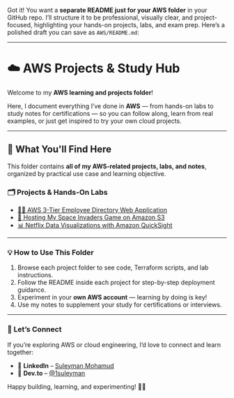 Got it! You want a **separate README just for your AWS folder** in your GitHub repo. I’ll structure it to be professional, visually clear, and project-focused, highlighting your hands-on projects, labs, and exam prep. Here’s a polished draft you can save as `AWS/README.md`:

---

# ☁️ AWS Projects & Study Hub

Welcome to my **AWS learning and projects folder**!

Here, I document everything I’ve done in **AWS** — from hands-on labs to study notes for certifications — so you can follow along, learn from real examples, or just get inspired to try your own cloud projects.

---

## 🚀 What You'll Find Here

This folder contains **all of my AWS-related projects, labs, and notes**, organized by practical use case and learning objective.

### 🗂️ Projects & Hands-On Labs

* [🧑‍💻 AWS 3-Tier Employee Directory Web Application](https://github.com/1suleyman/-AWS-Employee-Directory-Project-Hands-On-Lab-)
* [🌌 Hosting My Space Invaders Game on Amazon S3](https://github.com/1suleyman/-Hosting-a-Space-Invaders-Game-on-Amazon-S3)
* [📊 Netflix Data Visualizations with Amazon QuickSight](https://github.com/1suleyman/-Netflix-Data-Visualizations-with-Amazon-QuickSight)

---

### 💡 How to Use This Folder

1. Browse each project folder to see code, Terraform scripts, and lab instructions.
2. Follow the README inside each project for step-by-step deployment guidance.
3. Experiment in your **own AWS account** — learning by doing is key!
4. Use my notes to supplement your study for certifications or interviews.

---

### 🤝 Let’s Connect

If you’re exploring AWS or cloud engineering, I’d love to connect and learn together:

* 💼 **LinkedIn** – [Suleyman Mohamud](https://www.linkedin.com/in/suleyman-mohamud/)
* 🧠 **Dev.to** – [@1suleyman](https://dev.to/1suleyman)

Happy building, learning, and experimenting! 🌱✨
